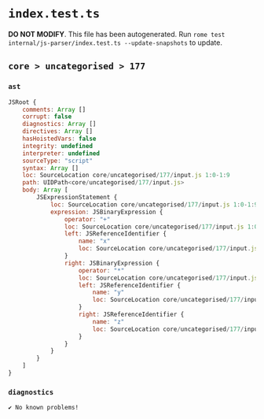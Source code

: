# `index.test.ts`

**DO NOT MODIFY**. This file has been autogenerated. Run `rome test internal/js-parser/index.test.ts --update-snapshots` to update.

## `core > uncategorised > 177`

### `ast`

```javascript
JSRoot {
	comments: Array []
	corrupt: false
	diagnostics: Array []
	directives: Array []
	hasHoistedVars: false
	integrity: undefined
	interpreter: undefined
	sourceType: "script"
	syntax: Array []
	loc: SourceLocation core/uncategorised/177/input.js 1:0-1:9
	path: UIDPath<core/uncategorised/177/input.js>
	body: Array [
		JSExpressionStatement {
			loc: SourceLocation core/uncategorised/177/input.js 1:0-1:9
			expression: JSBinaryExpression {
				operator: "+"
				loc: SourceLocation core/uncategorised/177/input.js 1:0-1:9
				left: JSReferenceIdentifier {
					name: "x"
					loc: SourceLocation core/uncategorised/177/input.js 1:0-1:1 (x)
				}
				right: JSBinaryExpression {
					operator: "*"
					loc: SourceLocation core/uncategorised/177/input.js 1:4-1:9
					left: JSReferenceIdentifier {
						name: "y"
						loc: SourceLocation core/uncategorised/177/input.js 1:4-1:5 (y)
					}
					right: JSReferenceIdentifier {
						name: "z"
						loc: SourceLocation core/uncategorised/177/input.js 1:8-1:9 (z)
					}
				}
			}
		}
	]
}
```

### `diagnostics`

```
✔ No known problems!

```
